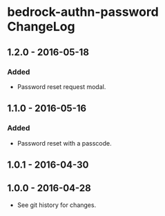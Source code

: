 # bedrock-authn-password ChangeLog

## 1.2.0 - 2016-05-18

### Added
- Password reset request modal.

## 1.1.0 - 2016-05-16

### Added
- Password reset with a passcode.

## 1.0.1 - 2016-04-30

## 1.0.0 - 2016-04-28

- See git history for changes.
